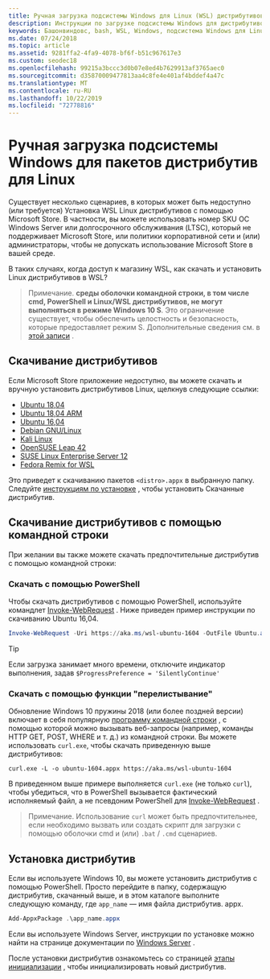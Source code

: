 ```yaml
---
title: Ручная загрузка подсистемы Windows для Linux (WSL) дистрибутивов
description: Инструкции по загрузке подсистемы Windows для дистрибутивов Linux вручную.
keywords: Башонвиндовс, bash, WSL, Windows, подсистема Windows для Linux, WSL, подсистема Windows, дистрибутив, Ubuntu, openSUSE, SLES, Debian, Kali
ms.date: 07/24/2018
ms.topic: article
ms.assetid: 9281ffa2-4fa9-4078-bf6f-b51c967617e3
ms.custom: seodec18
ms.openlocfilehash: 99215a3bccc3d0b07e8ed4b7629913af3765aec0
ms.sourcegitcommit: d35870009477813aa4c8fe4e401af4bddef4a47c
ms.translationtype: MT
ms.contentlocale: ru-RU
ms.lasthandoff: 10/22/2019
ms.locfileid: "72778816"
---
```

# <a name="manually-download-windows-subsystem-for-linux-distro-packages"></a>Ручная загрузка подсистемы Windows для пакетов дистрибутив для Linux

Существует несколько сценариев, в которых может быть недоступно (или требуется) Установка WSL Linux дистрибутивов с помощью Microsoft Store. В частности, вы можете использовать номер SKU ОС Windows Server или долгосрочного обслуживания (LTSC), который не поддерживает Microsoft Store, или политики корпоративной сети и (или) администраторы, чтобы не допускать использование Microsoft Store в вашей среде.

В таких случаях, когда доступ к магазину WSL, как скачать и установить Linux дистрибутивов в WSL?

> Примечание. **среды оболочки командной строки, в том числе cmd, PowerShell и Linux/WSL дистрибутивов, не могут выполняться в режиме Windows 10 S**. Это ограничение существует, чтобы обеспечить целостность и безопасность, которые предоставляет режим S. Дополнительные сведения см. в [этой записи](https://blogs.msdn.microsoft.com/commandline/2017/05/18/will-linux-distros-run-on-windows-10-s/) .

## <a name="downloading-distros"></a>Скачивание дистрибутивов

Если Microsoft Store приложение недоступно, вы можете скачать и вручную установить дистрибутивов Linux, щелкнув следующие ссылки:
* [Ubuntu 18,04](https://aka.ms/wsl-ubuntu-1804)
* [Ubuntu 18,04 ARM](https://aka.ms/wsl-ubuntu-1804-arm)
* [Ubuntu 16,04](https://aka.ms/wsl-ubuntu-1604)
* [Debian GNU/Linux](https://aka.ms/wsl-debian-gnulinux)
* [Kali Linux](https://aka.ms/wsl-kali-linux-new)
* [OpenSUSE Leap 42](https://aka.ms/wsl-opensuse-42)
* [SUSE Linux Enterprise Server 12](https://aka.ms/wsl-sles-12)
* [Fedora Remix for WSL](https://github.com/WhitewaterFoundry/WSLFedoraRemix/releases/)

Это приведет к скачиванию пакетов `<distro>.appx` в выбранную папку. Следуйте [инструкциям по установке](#installing-your-distro) , чтобы установить Скачанные дистрибутив.

## <a name="downloading-distros-via-the-command-line"></a>Скачивание дистрибутивов с помощью командной строки
При желании вы также можете скачать предпочтительные дистрибутив с помощью командной строки:

 ### <a name="download-using-powershell"></a>Скачать с помощью PowerShell
 Чтобы скачать дистрибутивов с помощью PowerShell, используйте командлет [Invoke-WebRequest](https://msdn.microsoft.com/powershell/reference/5.1/microsoft.powershell.utility/invoke-webrequest) . Ниже приведен пример инструкции по скачиванию Ubuntu 16,04.

```powershell
Invoke-WebRequest -Uri https://aka.ms/wsl-ubuntu-1604 -OutFile Ubuntu.appx -UseBasicParsing
```

> [!TIP]
> Если загрузка занимает много времени, отключите индикатор выполнения, задав `$ProgressPreference = 'SilentlyContinue'`

### <a name="download-using-curl"></a>Скачать с помощью функции "перелистывание"
Обновление Windows 10 пружины 2018 (или более поздней версии) включает в себя популярную [программу командной строки](https://curl.haxx.se/) , с помощью которой можно вызывать веб-запросы (например, команды HTTP GET, POST, WHERE и т. д.) из командной строки. Вы можете использовать `curl.exe`, чтобы скачать приведенную выше дистрибутивов:

```console
curl.exe -L -o ubuntu-1604.appx https://aka.ms/wsl-ubuntu-1604
```

В приведенном выше примере выполняется `curl.exe` (не только `curl`), чтобы убедиться, что в PowerShell вызывается фактический исполняемый файл, а не псевдоним PowerShell для [Invoke-WebRequest](https://docs.microsoft.com/en-us/powershell/module/microsoft.powershell.utility/invoke-webrequest?view=powershell-6) .

> Примечание. Использование `curl` может быть предпочтительнее, если необходимо вызвать или создать скрипт для загрузки с помощью оболочки cmd и (или) `.bat`  /  `.cmd` сценариев.

## <a name="installing-your-distro"></a>Установка дистрибутив
Если вы используете Windows 10, вы можете установить дистрибутив с помощью PowerShell. Просто перейдите в папку, содержащую дистрибутив, скачанный выше, и в этом каталоге выполните следующую команду, где `app_name` — имя файла дистрибутив. appx.  
```Powershell
Add-AppxPackage .\app_name.appx
```

Если вы используете Windows Server, инструкции по установке можно найти на странице документации по [Windows Server](install-on-server.md) .

После установки дистрибутив ознакомьтесь со страницей [этапы инициализации](initialize-distro.md) , чтобы инициализировать новый дистрибутив.
